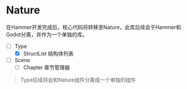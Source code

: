 # Nature

在Hammer开发完成后，核心代码将转移至Nature，此库后续会于Hammer和Godot分离，并作为一个单独的库。

* [ ] Type
  * [x] StructList 结构体列表
* [ ] Scene
  * [ ] Chapter 章节管理器

> Type后续将会和Nature组件分离成一个单独的组件

